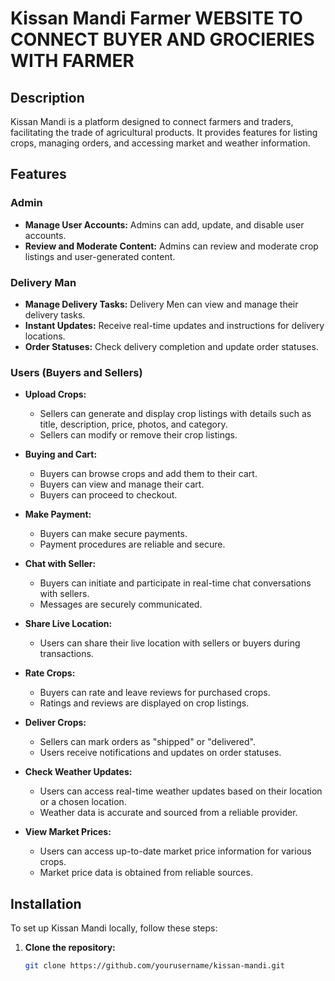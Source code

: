 # Kissan Mandi Farmer WEBSITE TO CONNECT BUYER AND GROCIERIES WITH FARMER

## Description

Kissan Mandi is a platform designed to connect farmers and traders, facilitating the trade of agricultural products. It provides features for listing crops, managing orders, and accessing market and weather information.

## Features

### Admin
- **Manage User Accounts:** Admins can add, update, and disable user accounts.
- **Review and Moderate Content:** Admins can review and moderate crop listings and user-generated content.

### Delivery Man
- **Manage Delivery Tasks:** Delivery Men can view and manage their delivery tasks.
- **Instant Updates:** Receive real-time updates and instructions for delivery locations.
- **Order Statuses:** Check delivery completion and update order statuses.

### Users (Buyers and Sellers)
- **Upload Crops:**
  - Sellers can generate and display crop listings with details such as title, description, price, photos, and category.
  - Sellers can modify or remove their crop listings.
  
- **Buying and Cart:**
  - Buyers can browse crops and add them to their cart.
  - Buyers can view and manage their cart.
  - Buyers can proceed to checkout.

- **Make Payment:**
  - Buyers can make secure payments.
  - Payment procedures are reliable and secure.

- **Chat with Seller:**
  - Buyers can initiate and participate in real-time chat conversations with sellers.
  - Messages are securely communicated.

- **Share Live Location:**
  - Users can share their live location with sellers or buyers during transactions.

- **Rate Crops:**
  - Buyers can rate and leave reviews for purchased crops.
  - Ratings and reviews are displayed on crop listings.

- **Deliver Crops:**
  - Sellers can mark orders as "shipped" or "delivered".
  - Users receive notifications and updates on order statuses.

- **Check Weather Updates:**
  - Users can access real-time weather updates based on their location or a chosen location.
  - Weather data is accurate and sourced from a reliable provider.

- **View Market Prices:**
  - Users can access up-to-date market price information for various crops.
  - Market price data is obtained from reliable sources.

## Installation

To set up Kissan Mandi locally, follow these steps:

1. **Clone the repository:**

   ```bash
   git clone https://github.com/yourusername/kissan-mandi.git
